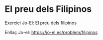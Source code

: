 # El preu dels Filipinos
Exercici Jo-El: El preu dels filipinos

Enllaç Jo-el: https://jo-el.es/problem/filipinos 
